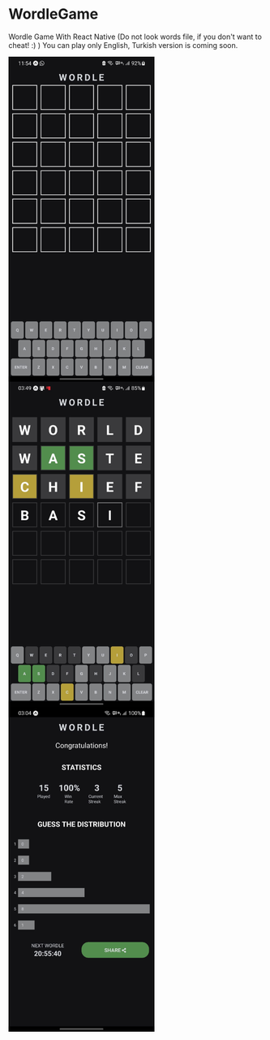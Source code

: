 # WordleGame

Wordle Game With React Native 
(Do not look words file, if you don't want to cheat! :) )
You can play only English, Turkish version is coming soon.

<img align="left" src="https://github.com/halil-seran/WordleGame/blob/master/assets/wordleImage.jpeg?raw=true" width="288" height="640"/>
<img align="left" src="https://github.com/halil-seran/WordleGame/blob/master/assets/wordleImage3.jpeg?raw=true" width="288" height="640"/>
<img align="left" src="https://github.com/halil-seran/WordleGame/blob/master/assets/wordleImage2.jpeg?raw=true" width="288" height="640"/>

